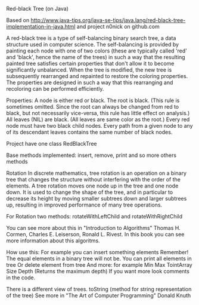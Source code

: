 Red-black Tree (on Java)

Based on
http://www.java-tips.org/java-se-tips/java.lang/red-black-tree-implementation-in-java.html
and project n0nick on github.com
 
A red-black tree is a type of self-balancing binary search tree, a data structure used in computer science.
The self-balancing is provided by painting each node with one of two colors (these are typically called 'red' and 'black', hence the name of the trees) in such a way that the resulting painted tree satisfies certain properties that don't allow it to become significantly unbalanced. When the tree is modified, the new tree is subsequently rearranged and repainted to restore the coloring properties. The properties are designed in such a way that this rearranging and recoloring can be performed efficiently.

Properties:
    A node is either red or black.
    The root is black. (This rule is sometimes omitted. Since the root can always be changed from red to black, but not necessarily vice-versa, this rule has little effect on analysis.)
    All leaves (NIL) are black. (All leaves are same color as the root.)
    Every red node must have two black child nodes.
    Every path from a given node to any of its descendant leaves contains the same number of black nodes.

Project have one class RedBlackTree

Base methods implemented: insert, remove, print and so more others methods

Rotation 
In discrete mathematics, tree rotation is an operation on a binary tree that changes the structure without interfering with the order of the elements. A tree rotation moves one node up in the tree and one node down. It is used to change the shape of the tree, and in particular to decrease its height by moving smaller subtrees down and larger subtrees up, resulting in improved performance of many tree operations.

For Rotation two methods: rotateWithLeftChild and rotateWithRightChild

You can see more about this in "Introduction to Algorithms" Thomas H. Cormen, Charles E. Leiserson, Ronald L. Rivest. In this book you can see more information about this algoritms.

How use this:
For example you can insert something elements 
Remember! The equal elements in a binary tree will not be.
You can print all elements in tree Or delete element from tree
And more: for example
Min
Max
TointArray
Size
Depth (Returns the maximum depth) 
If you want more look comments in the code.

There is a different view of trees.
toString (method for string representation of the tree)
See more in "The Art of Computer Programming" Donald Knuth

